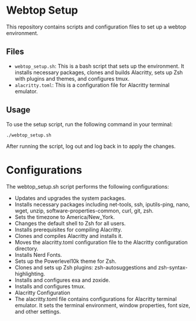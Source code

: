 # Webtop Setup

This repository contains scripts and configuration files to set up a webtop environment.

## Files

- `webtop_setup.sh`: This is a bash script that sets up the environment. It installs necessary packages, clones and builds Alacritty, sets up Zsh with plugins and themes, and configures tmux.
- `alacritty.toml`: This is a configuration file for Alacritty terminal emulator.

## Usage

To use the setup script, run the following command in your terminal:

```
./webtop_setup.sh
```


After running the script, log out and log back in to apply the changes.

# Configurations
The webtop_setup.sh script performs the following configurations:

- Updates and upgrades the system packages.
- Installs necessary packages including net-tools, ssh, iputils-ping, nano, wget, unzip, software-properties-common, curl, git, zsh.
- Sets the timezone to America/New_York.
- Changes the default shell to Zsh for all users.
- Installs prerequisites for compiling Alacritty.
- Clones and compiles Alacritty and installs it.
- Moves the alacritty.toml configuration file to the Alacritty configuration directory.
- Installs Nerd Fonts.
- Sets up the Powerlevel10k theme for Zsh.
- Clones and sets up Zsh plugins: zsh-autosuggestions and zsh-syntax-highlighting.
- Installs and configures exa and zoxide.
- Installs and configures tmux.
- Alacritty Configuration
- The alacritty.toml file contains configurations for Alacritty terminal emulator. It sets the terminal environment, window properties, font size, and other settings.